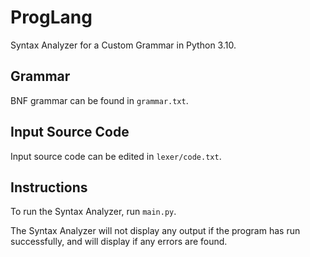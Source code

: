 # ProgLang

Syntax Analyzer for a Custom Grammar in Python 3.10.

## Grammar

BNF grammar can be found in `grammar.txt`.

## Input Source Code

Input source code can be edited in `lexer/code.txt`.

## Instructions

To run the Syntax Analyzer, run `main.py`.

The Syntax Analyzer will not display any output if the program has run successfully, and will display if any errors are
found.
